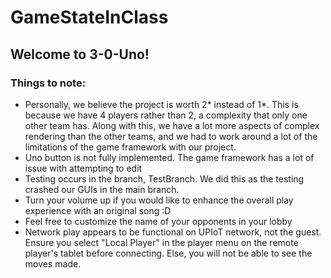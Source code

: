 # GameStateInClass
## Welcome to 3-0-Uno!
### Things to note:
* Personally, we believe the project is worth 2* instead of 1*. This is because we have 4 players rather than 2, a complexity that only one other team has. Along with this, we have a lot more aspects of complex rendering than the other teams, and we had to work around a lot of the limitations of the game framework with our project.
* Uno button is not fully implemented. The game framework has a lot of issue with attempting to edit 
* Testing occurs in the branch, TestBranch. We did this as the testing crashed our GUIs in the main branch.
* Turn your volume up if you would like to enhance the overall play experience with an original song :D
* Feel free to customize the name of your opponents in your lobby
* Network play appears to be functional on UPIoT network, not the guest. Ensure you select "Local Player" in the player menu on the remote player's tablet before connecting. Else, you will not be able to see the moves made.

    
    
    
